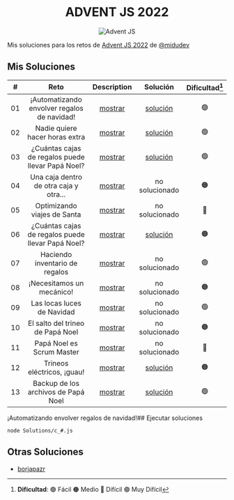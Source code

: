 <center>
	<h1>ADVENT JS 2022</h1>
	<img src="https://res.cloudinary.com/dstbwwmvv/image/upload/v1669960379/for_readmes/Captura_desde_2022-12-01_23-50-04_r7qezn.png" alt="Advent JS"/>
</center>

Mis soluciones para los retos de [Advent JS 2022](https://adventjs.dev/) de [@midudev](https://github.com/midudev)

## Mis Soluciones

| #           | Reto        | Description | Solución    | Dificultad[^1]  |
|:-----------:|:-----------:|:-----------:|:-----------:|:-----------:|
| 01          | ¡Automatizando envolver regalos de navidad! | [mostrar](https://adventjs.dev/es/challenges/2022/1) | [solución](Solutions/c_01.js) | 🟢           |
| 02          | Nadie quiere hacer horas extra | [mostrar](https://adventjs.dev/es/challenges/2022/2) | [solución](Solutions/c_02.js) | 🟢           |
| 03          | ¿Cuántas cajas de regalos puede llevar Papá Noel? | [mostrar](https://adventjs.dev/es/challenges/2022/3) | [solución](Solutions/c_03.js) | 🟢           |
| 04          | Una caja dentro de otra caja y otra... | [mostrar](https://adventjs.dev/es/challenges/2022/4) | no solucionado | 🟠           |
| 05          | Optimizando viajes de Santa | [mostrar](https://adventjs.dev/es/challenges/2022/5) | no solucionado | 🔴           |
| 06          | ¿Cuántas cajas de regalos puede llevar Papá Noel? | [mostrar](https://adventjs.dev/es/challenges/2022/6) | [solución](Solutions/c_06.js) | 🟠           |
| 07          | Haciendo inventario de regalos | [mostrar](https://adventjs.dev/es/challenges/2022/7) | no solucionado | 🟢           |
| 08          | ¡Necesitamos un mecánico! | [mostrar](https://adventjs.dev/es/challenges/2022/8) | no solucionado | 🟠           |
| 09          | Las locas luces de Navidad | [mostrar](https://adventjs.dev/es/challenges/2022/9) | no solucionado | 🟢           |
| 10          | El salto del trineo de Papá Noel | [mostrar](https://adventjs.dev/es/challenges/2022/10) | no solucionado | 🟠           |
| 11          | Papá Noel es Scrum Master | [mostrar](https://adventjs.dev/es/challenges/2022/11) | no solucionado | 🔴           |
| 12          | Trineos eléctricos, ¡guau! | [mostrar](https://adventjs.dev/es/challenges/2022/12) | [solución](Solutions/c_12.js) | 🟠           |
| 13          | Backup de los archivos de Papá Noel | [mostrar](https://adventjs.dev/es/challenges/2022/13) | [solución](Solutions/c_13.js) | 🟢           |

[^1]: **Dificultad**: 🟢 Fácil 🟠 Medio 🔴 Difícil 🟣 Muy Difícil

¡Automatizando envolver regalos de navidad!## Ejecutar soluciones

```
node Solutions/c_#.js
```

## Otras Soluciones

* [borjapazr](https://github.com/borjapazr/awesome-adventjs)
